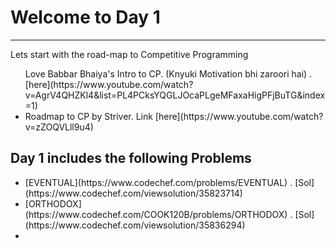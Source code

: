 # Welcome to Day 1
------------------

Lets start with the road-map to Competitive Programming<br>
<ul>
	<l1>Love Babbar Bhaiya's Intro to CP. (Knyuki Motivation bhi zaroori hai) . [here](https://www.youtube.com/watch?v=AgrV4QHZKl4&list=PL4PCksYQGLJOcaPLgeMFaxaHigPFjBuTG&index=1)</l1>
	<li>Roadmap to CP by Striver. Link [here](https://www.youtube.com/watch?v=zZOQVLll9u4)</li>
</ul>

## Day 1 includes the following Problems

<ul>
	<li>[EVENTUAL](https://www.codechef.com/problems/EVENTUAL) . [Sol](https://www.codechef.com/viewsolution/35823714)</li>
	<li>[ORTHODOX](https://www.codechef.com/COOK120B/problems/ORTHODOX) . [Sol](https://www.codechef.com/viewsolution/35836294)</li>
	<li></li>

</ul>
